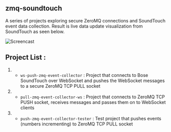 zmq-soundtouch
---------------
A series of projects exploring secure ZeroMQ connections and SoundTouch event data collection. Result is live data update visualization from SoundTouch as seen below. 


![Screencast](https://github.com/redsofa/zmq-soundtouch/blob/master/docs/demo.gif "Screencast")


Project List : 
--------------

1) - `ws-push-zmq-event-collector` :
Project that connects to Bose SoundTouch over WebSocket and pushes the WebSocket messages to a secure ZeroMQ TCP PULL socket


2) - `pull-zmq-event-collector-ws` : 
Project that connects to ZeroMQ TCP PUSH socket, receives messages and passes them on to WebSocket clients


3) - `push-zmq-event-collector-tester` :
Test project that pushes events (numbers incrementing) to ZeroMQ TCP PULL socket 